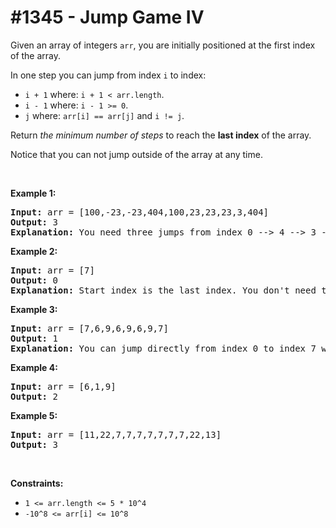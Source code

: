 # \#1345 - Jump Game IV
<p>Given an array of&nbsp;integers <code>arr</code>, you are initially positioned at the first index of the array.</p>

<p>In one step you can jump from index <code>i</code> to index:</p>

<ul>
	<li><code>i + 1</code> where:&nbsp;<code>i + 1 &lt; arr.length</code>.</li>
	<li><code>i - 1</code> where:&nbsp;<code>i - 1 &gt;= 0</code>.</li>
	<li><code>j</code> where: <code>arr[i] == arr[j]</code> and <code>i != j</code>.</li>
</ul>

<p>Return <em>the minimum number of steps</em> to reach the <strong>last index</strong> of the array.</p>

<p>Notice that you can not jump outside of the array at any time.</p>

<p>&nbsp;</p>
<p><strong>Example 1:</strong></p>

<pre>
<strong>Input:</strong> arr = [100,-23,-23,404,100,23,23,23,3,404]
<strong>Output:</strong> 3
<strong>Explanation:</strong> You need three jumps from index 0 --&gt; 4 --&gt; 3 --&gt; 9. Note that index 9 is the last index of the array.
</pre>

<p><strong>Example 2:</strong></p>

<pre>
<strong>Input:</strong> arr = [7]
<strong>Output:</strong> 0
<strong>Explanation:</strong> Start index is the last index. You don&#39;t need to jump.
</pre>

<p><strong>Example 3:</strong></p>

<pre>
<strong>Input:</strong> arr = [7,6,9,6,9,6,9,7]
<strong>Output:</strong> 1
<strong>Explanation:</strong> You can jump directly from index 0 to index 7 which is last index of the array.
</pre>

<p><strong>Example 4:</strong></p>

<pre>
<strong>Input:</strong> arr = [6,1,9]
<strong>Output:</strong> 2
</pre>

<p><strong>Example 5:</strong></p>

<pre>
<strong>Input:</strong> arr = [11,22,7,7,7,7,7,7,7,22,13]
<strong>Output:</strong> 3
</pre>

<p>&nbsp;</p>
<p><strong>Constraints:</strong></p>

<ul>
	<li><code>1 &lt;= arr.length &lt;= 5 * 10^4</code></li>
	<li><code>-10^8 &lt;= arr[i] &lt;= 10^8</code></li>
</ul>
